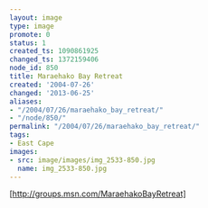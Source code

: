 ```yaml
---
layout: image
type: image
promote: 0
status: 1
created_ts: 1090861925
changed_ts: 1372159406
node_id: 850
title: Maraehako Bay Retreat
created: '2004-07-26'
changed: '2013-06-25'
aliases:
- "/2004/07/26/maraehako_bay_retreat/"
- "/node/850/"
permalink: "/2004/07/26/maraehako_bay_retreat/"
tags:
- East Cape
images:
- src: image/images/img_2533-850.jpg
  name: img_2533-850.jpg
---
```

[http://groups.msn.com/MaraehakoBayRetreat]
